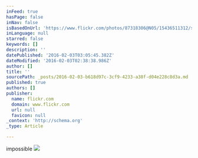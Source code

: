 ```yaml
---
inFeed: true
hasPage: false
inNav: false
isBasedOnUrl: 'https://www.flickr.com/photos/87318306@N05/15436511312/sizes/o/'
inLanguage: null
starred: false
keywords: []
description: ''
datePublished: '2016-02-03T03:05:45.382Z'
dateModified: '2016-02-03T02:38:38.986Z'
author: []
title: ''
sourcePath: _posts/2016-02-03-b618d97c-3cf9-4233-a38f-d04e228c8d3a.md
published: true
authors: []
publisher:
  name: flickr.com
  domain: www.flickr.com
  url: null
  favicon: null
_context: 'http://schema.org'
_type: Article

---
```

impossible
![](https://c2.staticflickr.com/4/3928/15436511312_148d6d6e9e_o.gif)